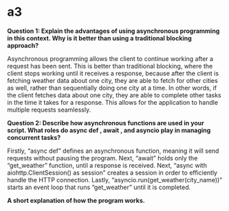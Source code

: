 # a3

**Question 1: Explain the advantages of using asynchronous programming in this context. Why is it better than using a traditional blocking approach?**

Asynchronous programming allows the client to continue working after a request has been sent. This is better than traditional blocking, where the client stops working until it receives a response, because after the client is fetching weather data about one city, they are able to fetch for other cities as well, rather than sequentially doing one city at a time. In other words, if the client fetches data about one city, they are able to complete other tasks in the time it takes for a response. This allows for the application to handle multiple requests seamlessly. 

**Question 2: Describe how asynchronous functions are used in your script. What roles do async def , await , and asyncio play in managing concurrent tasks?**

Firstly, “async def” defines an asynchronous function, meaning it will send requests without pausing the program. Next, “await” holds only the “get_weather” function, until a response is received. Next, “async with aiohttp.ClientSession() as session” creates a session in order to efficiently handle the HTTP connection. Lastly, “asyncio.run(get_weather(city_name))” starts an event loop that runs “get_weather” until it is completed. 

**A short explanation of how the program works.**
